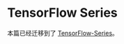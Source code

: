 # TensorFlow Series

本篇已经迁移到了 [TensorFlow-Series](https://github.com/wx-chevalier/TensorFlow-Series)。
